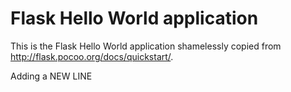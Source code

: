 Flask Hello World application
=============================

This is the Flask Hello World application shamelessly copied from
http://flask.pocoo.org/docs/quickstart/.

Adding a NEW LINE
